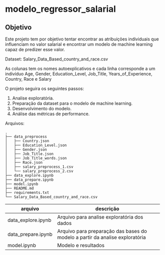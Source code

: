 # modelo_regressor_salarial

## Objetivo
Este projeto tem por objetivo tentar encontrar as atribuições individuais que influenciam no valor salarial e encontrar um modelo de machine learning capaz de predizer esse valor.

Dataset: Salary_Data_Based_country_and_race.csv

As colunas tem os nomes autoexplicativos e cada linha corresponde a um indivíduo
Age, Gender, Education_Level, Job_Title, Years_of_Experience, Country, Race e Salary

O projeto seguira os seguintes passos:

1. Analise exploratória.
2. Preparação da dataset para o modelo de machine learning.
3. Desenvolvimento do modelo.
4. Análise das métricas de performance.

Arquivos: 
```
.
├── data_preprocess
│   ├── Country.json
│   ├── Education_Level.json
│   ├── Gender.json
│   ├── Job_Title.json
│   ├── Job_Title_words.json
│   ├── Race.json
│   ├── salary_preprocess_1.csv
│   └── salary_preprocess_2.csv
├── data_explore.ipynb
├── data_prepare.ipynb
├── model.ipynb
├── README.md
├── requirements.txt
└── Salary_Data_Based_country_and_race.csv
```

| arquivo  | descrição  |
|--------------|--------------|
| data_explore.ipynb  | Arquivo para analise exploratória dos dados  |
| data_prepare.ipynb  | Arquivo para preparação das bases do modelo a partir da analise exploratória |
| model.ipynb         | Modelo e resultados  |
